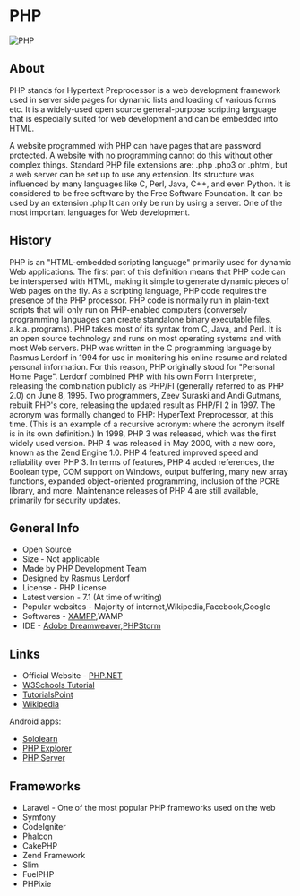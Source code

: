 # PHP
![PHP](https://en.wikipedia.org/wiki/PHP#/media/File:PHP-logo.svg)
## About
PHP stands for Hypertext Preprocessor is a web development framework used in server side pages for dynamic lists and loading of various forms etc.
It is a widely-used open source general-purpose scripting language that is especially suited for web development and can be embedded into HTML.

A website programmed with PHP can have pages that are password protected. A website with no programming cannot do this without other complex things. Standard PHP file extensions are: .php .php3 or .phtml, but a web server can be set up to use any extension.
Its structure was influenced by many languages like C, Perl, Java, C++, and even Python. It is considered to be free software by the Free Software Foundation.
It can be used by an extension .php 
It can only be run by using a server.
One of the most important languages for Web development.

## History
PHP is an "HTML-embedded scripting language" primarily used for dynamic Web applications. The first part of this definition means that PHP code can be interspersed with HTML, making it simple to generate dynamic pieces of Web pages on the fly. As a scripting language, PHP code requires the presence of the PHP processor. PHP code is normally run in plain-text scripts that will only run on PHP-enabled computers (conversely programming languages can create standalone binary executable files, a.k.a. programs). PHP takes most of its syntax from C, Java, and Perl. It is an open source technology and runs on most operating systems and with most Web servers. PHP was written in the C programming language by Rasmus Lerdorf in 1994 for use in monitoring his online resume and related personal information. For this reason, PHP originally stood for "Personal Home Page". Lerdorf combined PHP with his own Form Interpreter, releasing the combination publicly as PHP/FI (generally referred to as PHP 2.0) on June 8, 1995. Two programmers, Zeev Suraski and Andi Gutmans, rebuilt PHP's core, releasing the updated result as PHP/FI 2 in 1997. The acronym was formally changed to PHP: HyperText Preprocessor, at this time. (This is an example of a recursive acronym: where the acronym itself is in its own definition.) In 1998, PHP 3 was released, which was the first widely used version. PHP 4 was released in May 2000, with a new core, known as the Zend Engine 1.0. PHP 4 featured improved speed and reliability over PHP 3. In terms of features, PHP 4 added references, the Boolean type, COM support on Windows, output buffering, many new array functions, expanded object-oriented programming, inclusion of the PCRE library, and more. Maintenance releases of PHP 4 are still available, primarily for security updates.


## General Info
* Open Source
* Size - Not applicable
* Made by PHP Development Team
* Designed by Rasmus Lerdorf
* License - PHP License
* Latest version - 7.1 (At time of writing)
* Popular websites - Majority of internet,Wikipedia,Facebook,Google
* Softwares - [XAMPP](https://www.apachefriends.org/),WAMP
* IDE - [Adobe Dreamweaver](www.adobe.com/Dreamweaver),[PHPStorm](https://www.jetbrains.com/phpstorm/)
 
## Links
* Official Website - [PHP.NET](http://php.net)
* [W3Schools Tutorial](https://www.w3schools.com/php/)
* [TutorialsPoint](https://www.tutorialspoint.com/php)
* [Wikipedia](https://en.wikipedia.org/wiki/PHP)

Android apps:
* [Sololearn](https://play.google.com/store/apps/details?id=com.sololearn.php)
* [PHP Explorer](https://play.google.com/store/apps/details?id=com.fuzzyvoid.phpxplorer)
* [PHP Server](https://play.google.com/store/apps/details?id=com.esminis.server.php)

## Frameworks
* Laravel - One of the most popular PHP frameworks used on the web
* Symfony
* CodeIgniter
* Phalcon
* CakePHP
* Zend Framework
* Slim
* FuelPHP
* PHPixie
